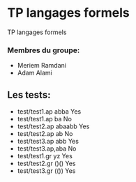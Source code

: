 # TP langages formels

TP langages formels
### Membres du groupe:
- Meriem Ramdani
- Adam Alami

## Les tests:
- test/test1.ap abba
  Yes
- test/test1.ap ba
  No
- test/test2.ap abaabb 
  Yes
- test/test2.ap ab
  No
- test/test3.ap abb
  Yes
- test/test3.ap,aba
  No
- test/test1.gr yz 
  Yes
- test/test2.gr ()()
  Yes
- test/test3.gr (())
  Yes
    